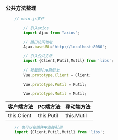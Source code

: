### 公共方法整理

```javascript
    // main.js文件
	    
	    // 引入axios
	    import Ajax from "axios";
	    
	    // 接口访问地址
	    Ajax.baseURL='http://localhost:8080';
	    
	    // 引入公共方法
	    import {Client,Putil,Mutil} from 'libs';
	    
	    // 挂载到Vue原型上
	    Vue.prototype.Client = Client;
	    
	    Vue.prototype.Putil = Putil;
	    
	    Vue.prototype.Mutil = Mutil;
```

|客户端方法|PC端方法|移动端方法|
|--|--|--|
|this.Client|this.Putil|this.Mutil|

```javascript
    // 也可以在组件中直接引用
    import {Client,Putil,Mutil} from 'libs';
```
